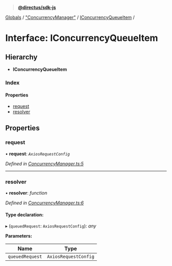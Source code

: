 > **[@directus/sdk-js](../README.md)**

[Globals](../README.md) / ["ConcurrencyManager"](../modules/_concurrencymanager_.md) / [IConcurrencyQueueItem](_concurrencymanager_.iconcurrencyqueueitem.md) /

# Interface: IConcurrencyQueueItem

## Hierarchy

* **IConcurrencyQueueItem**

### Index

#### Properties

* [request](_concurrencymanager_.iconcurrencyqueueitem.md#request)
* [resolver](_concurrencymanager_.iconcurrencyqueueitem.md#resolver)

## Properties

###  request

• **request**: *`AxiosRequestConfig`*

*Defined in [ConcurrencyManager.ts:5](https://github.com/janbiasi/sdk-js/blob/6d04a0b/src/ConcurrencyManager.ts#L5)*

___

###  resolver

• **resolver**: *function*

*Defined in [ConcurrencyManager.ts:6](https://github.com/janbiasi/sdk-js/blob/6d04a0b/src/ConcurrencyManager.ts#L6)*

#### Type declaration:

▸ (`queuedRequest`: `AxiosRequestConfig`): *any*

**Parameters:**

Name | Type |
------ | ------ |
`queuedRequest` | `AxiosRequestConfig` |